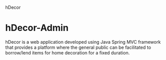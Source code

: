 hDecor
# hDecor-Admin
hDecor is a web application developed using Java Spring MVC framework that provides a platform where the general public can be facilitated to borrow/lend items for home decoration for a fixed duration.
